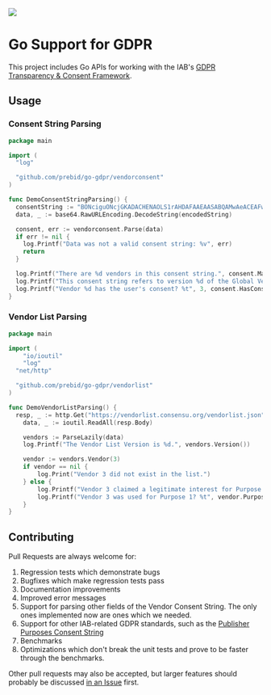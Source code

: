   <a href="https://goreportcard.com/report/github.com/prebid/go-gdpr"><img src="https://goreportcard.com/badge/github.com/prebid/go-gdpr" /></a>

# Go Support for GDPR

This project includes Go APIs for working with the IAB's [GDPR Transparency & Consent Framework](https://github.com/InteractiveAdvertisingBureau/GDPR-Transparency-and-Consent-Framework/blob/master/Consent%20string%20and%20vendor%20list%20formats%20v1.1%20Final.md).

## Usage

### Consent String Parsing

```go
package main

import (
  "log"

  "github.com/prebid/go-gdpr/vendorconsent"
)

func DemoConsentStringParsing() {
  consentString := "BONciguONcjGKADACHENAOLS1rAHDAFAAEAASABQAMwAeACEAFw"
  data, _ := base64.RawURLEncoding.DecodeString(encodedString)

  consent, err := vendorconsent.Parse(data)
  if err != nil {
    log.Printf("Data was not a valid consent string: %v", err)
    return
  }

  log.Printf("There are %d vendors in this consent string.", consent.MaxVendorID())
  log.Printf("This consent string refers to version %d of the Global Vendor List.", consent.VendorListVersion())
  log.Printf("Vendor %d has the user's consent? %t", 3, consent.HasConsent(3))
}
```

### Vendor List Parsing

```go
package main

import (
	"io/ioutil"
	"log"
  "net/http"

  "github.com/prebid/go-gdpr/vendorlist"
)

func DemoVendorListParsing() {
  resp, _ := http.Get("https://vendorlist.consensu.org/vendorlist.json")
	data, _ := ioutil.ReadAll(resp.Body)

	vendors := ParseLazily(data)
	log.Printf("The Vendor List Version is %d.", vendors.Version())

	vendor := vendors.Vendor(3)
	if vendor == nil {
		log.Print("Vendor 3 did not exist in the list.")
	} else {
		log.Printf("Vendor 3 claimed a legitimate interest for Purpose 3? %t", vendor.LegitimateInterest(3))
		log.Printf("Vendor 3 was used for Purpose 1? %t", vendor.Purpose(1))
	}
}
```

## Contributing

Pull Requests are always welcome for:

1. Regression tests which demonstrate bugs
2. Bugfixes which make regression tests pass
3. Documentation improvements
4. Improved error messages
5. Support for parsing other fields of the Vendor Consent String. The only ones implemented now are ones which we needed.
6. Support for other IAB-related GDPR standards, such as the [Publisher Purposes Consent String](https://github.com/InteractiveAdvertisingBureau/GDPR-Transparency-and-Consent-Framework/blob/master/Consent%20string%20and%20vendor%20list%20formats%20v1.1%20Final.md#publisher-purposes-consent-string-format-)
7. Benchmarks
8. Optimizations which don't break the unit tests and prove to be faster through the benchmarks.

Other pull requests may also be accepted, but larger features should probably be discussed [in an Issue](https://github.com/prebid/go-gdpr/issues/new) first.
